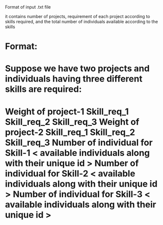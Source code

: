 Format of input .txt file

it contains number of projects, requirement of each project according to skills required, and the total number of individuals available according to the skills

Format:
======

Suppose we have two projects and individuals having three different skills are required:
========================================================================================
Weight of project-1
Skill_req_1  Skill_req_2 Skill_req_3
Weight of project-2
Skill_req_1 Skill_req_2 Skill_req_3
Number of individual for Skill-1
< available individuals along with their unique id >
Number of individual for Skill-2
< available individuals along with their unique id >
Number of individual for Skill-3
< available individuals along with their unique id >
=========================================================================================
